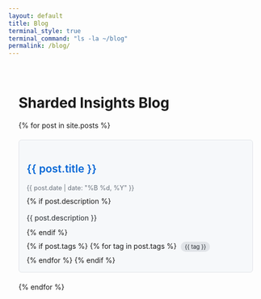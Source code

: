 ```yaml
---
layout: default
title: Blog
terminal_style: true
terminal_command: "ls -la ~/blog"
permalink: /blog/
---
```


<div class="blog-container">
  <h1>Sharded Insights Blog</h1>
  
  <div class="posts-grid">
    {% for post in site.posts %}
      <div class="post-card">
        <h2><a href="{{ post.url | relative_url }}">{{ post.title }}</a></h2>
        <p class="post-meta">
          <time datetime="{{ post.date | date_to_xmlschema }}">
            {{ post.date | date: "%B %d, %Y" }}
          </time>
        </p>
        {% if post.description %}
          <p class="post-description">{{ post.description }}</p>
        {% endif %}
        <div class="post-tags">
          {% if post.tags %}
            {% for tag in post.tags %}
              <span class="post-tag">{{ tag }}</span>
            {% endfor %}
          {% endif %}
        </div>
      </div>
    {% endfor %}
  </div>
</div>

<style>
.blog-container {
  max-width: 800px;
  margin: 0 auto;
  padding: 20px;
}

.posts-grid {
  display: grid;
  gap: 20px;
}

.post-card {
  border: 1px solid var(--border-color, #e1e4e8);
  padding: 15px;
  border-radius: 6px;
  background-color: var(--card-bg, #f6f8fa);
  transition: box-shadow 0.3s ease, transform 0.2s ease;
}

.post-card:hover {
  box-shadow: 0 4px 6px rgba(0, 0, 0, 0.1);
  transform: translateY(-2px);
}

.post-card a {
  color: var(--link-color, #0366d6);
  text-decoration: none;
  font-weight: 600;
}

.post-card a:hover {
  text-decoration: underline;
}

.post-meta {
  color: var(--text-muted, #6a737d);
  font-size: 0.9em;
  margin-bottom: 10px;
}

.post-description {
  color: var(--text-color, #24292e);
  line-height: 1.5;
  margin-bottom: 10px;
}

.post-tags {
  display: flex;
  flex-wrap: wrap;
  gap: 8px;
  margin-top: 10px;
}

.post-tag {
  background-color: var(--tag-bg, #e1e4e8);
  color: var(--tag-color, #24292e);
  padding: 3px 8px;
  border-radius: 12px;
  font-size: 0.8em;
}

@media (max-width: 768px) {
  .posts-grid {
    grid-template-columns: 1fr;
  }
}

@media (min-width: 769px) {
  .posts-grid {
    grid-template-columns: repeat(auto-fill, minmax(300px, 1fr));
  }
}
</style>

